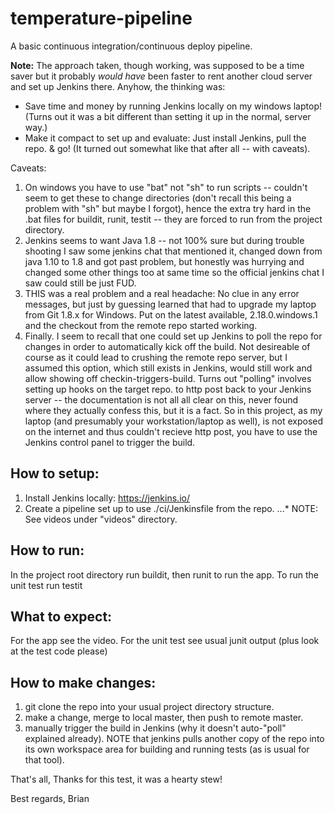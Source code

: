 # temperature-pipeline
A basic continuous integration/continuous deploy pipeline.

**Note:** The approach taken, though working, was supposed to be a time saver but it probably *would have* been faster to rent another cloud server and set up Jenkins there.  Anyhow, the thinking was:
* Save time and money by running Jenkins locally on my windows laptop!  (Turns out it was a bit different than setting it up in the normal, server way.)
* Make it compact to set up and evaluate:  Just install Jenkins, pull the repo. & go!  (It turned out somewhat like that after all -- with caveats).

Caveats:
1.  On windows you have to use "bat" not "sh" to run scripts -- couldn't seem to get these to change directories (don't recall this being a problem with "sh" but maybe I forgot), hence the extra try hard in the .bat files for buildit, runit, testit -- they are forced to run from the project directory.
2.  Jenkins seems to want Java 1.8 -- not 100% sure but during trouble shooting I saw some jenkins chat that mentioned it, changed down from java 1.10 to 1.8 and got past problem, but honestly was hurrying and changed some other things too at same time so the official jenkins chat I saw could still be just FUD.
3.  THIS was a real problem and a real headache:  No clue in any error messages, but just by guessing learned that had to upgrade my laptop from Git 1.8.x for Windows.  Put on the latest available, 2.18.0.windows.1 and the checkout from the remote repo started working.
4.  Finally.  I seem to recall that one could set up Jenkins to poll the repo for changes in order to automatically kick off the build.  Not desireable of course as it could lead to crushing the remote repo server, but I assumed this option, which still exists in Jenkins, would still work and allow showing off checkin-triggers-build.  Turns out "polling" involves setting up hooks on the target repo. to http post back to your Jenkins server -- the documentation is not all all clear on this, never found where they actually confess this, but it is a fact.  So in this project, as my laptop (and presumably your workstation/laptop as well), is not exposed on the internet and thus couldn't recieve http post, you have to use the Jenkins control panel to trigger the build.

## How to setup:
1.  Install Jenkins locally:  https://jenkins.io/
2.  Create a pipeline set up to use ./ci/Jenkinsfile from the repo.
...* NOTE:  See videos under "videos" directory.

## How to run:
In the project root directory run buildit, then runit to run the app.
To run the unit test run testit

## What to expect:
For the app see the video.
For the unit test see usual junit output (plus look at the test code please)

## How to make changes:
1.  git clone the repo into your usual project directory structure.
2.  make a change, merge to local master, then push to remote master.
3.  manually trigger the build in Jenkins (why it doesn't auto-"poll" explained already).  NOTE that jenkins pulls another copy of the repo into its own workspace area for building and running tests (as is usual for that tool).


That's all,
Thanks for this test, it was a hearty stew!

Best regards,
Brian